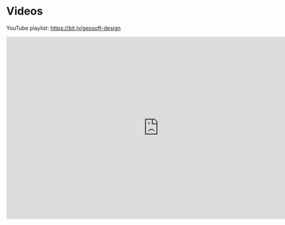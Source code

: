 # Videos

YouTube playlist: <https://bit.ly/geosoft-design>

<iframe width="800" height="480" src="https://www.youtube.com/embed/videoseries?si=olZolXpx7IX7Q9Eo&amp;list=PLAxJ4-o7ZoPePd9h8xT_Kc38UP_9GHdbk" title="YouTube video player" frameborder="0" allow="accelerometer; autoplay; clipboard-write; encrypted-media; gyroscope; picture-in-picture; web-share" referrerpolicy="strict-origin-when-cross-origin" allowfullscreen></iframe>
